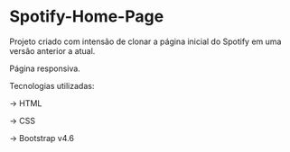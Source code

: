 # Spotify-Home-Page

Projeto criado com intensão de clonar a página inicial do Spotify em uma versão anterior a atual.

Página responsiva.

 Tecnologias utilizadas:
 
  -> HTML
  
  -> CSS
  
  -> Bootstrap v4.6
